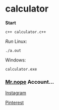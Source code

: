 # calculator

**Start**
```
c++ calculator.c++
```

*Run*
Linux:
```
./a.out
```

Windows:
```
calculator.exe
```

### [Mr.nope](https://github.com/mrprogrammer2938) Account...

[Instagram](https://instagram.com/programmer2938)

[Pinterest](https://www.pinterest.com/mrprogrammer2938)
